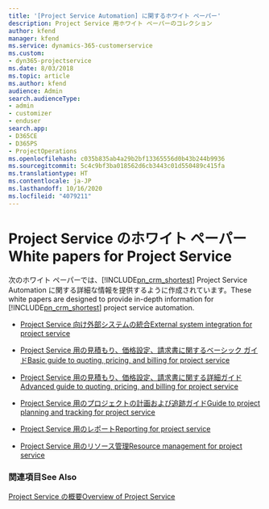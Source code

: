 ```yaml
---
title: '[Project Service Automation] に関するホワイト ペーパー'
description: Project Service 用ホワイト ペーパーのコレクション
author: kfend
manager: kfend
ms.service: dynamics-365-customerservice
ms.custom:
- dyn365-projectservice
ms.date: 8/03/2018
ms.topic: article
ms.author: kfend
audience: Admin
search.audienceType:
- admin
- customizer
- enduser
search.app:
- D365CE
- D365PS
- ProjectOperations
ms.openlocfilehash: c035b835ab4a29b2bf13365556d0b43b244b9936
ms.sourcegitcommit: 5c4c9bf3ba018562d6cb3443c01d550489c415fa
ms.translationtype: HT
ms.contentlocale: ja-JP
ms.lasthandoff: 10/16/2020
ms.locfileid: "4079211"
---
```

# <a name="white-papers-for-project-service"></a><span data-ttu-id="59423-103">Project Service のホワイト ペーパー</span><span class="sxs-lookup"><span data-stu-id="59423-103">White papers for Project Service</span></span>

<span data-ttu-id="59423-104">次のホワイト ペーパーでは、[!INCLUDE[pn_crm_shortest](../includes/pn-crm-shortest.md)] Project Service Automation に関する詳細な情報を提供するように作成されています。</span><span class="sxs-lookup"><span data-stu-id="59423-104">These white papers are designed to provide in-depth information for [!INCLUDE[pn_crm_shortest](../includes/pn-crm-shortest.md)] project service automation.</span></span>

-   [<span data-ttu-id="59423-105">Project Service 向け外部システムの統合</span><span class="sxs-lookup"><span data-stu-id="59423-105">External system integration for project service</span></span>](https://go.microsoft.com/fwlink/?LinkId=825445)

-   [<span data-ttu-id="59423-106">Project Service 用の見積もり、価格設定、請求書に関するベーシック ガイド</span><span class="sxs-lookup"><span data-stu-id="59423-106">Basic guide to quoting, pricing, and billing for project service</span></span>](https://go.microsoft.com/fwlink/?LinkId=825241)

-   [<span data-ttu-id="59423-107">Project Service 用の見積もり、価格設定、請求書に関する詳細ガイド</span><span class="sxs-lookup"><span data-stu-id="59423-107">Advanced guide to quoting, pricing, and billing for project service</span></span>](https://go.microsoft.com/fwlink/?LinkId=825242)

-   [<span data-ttu-id="59423-108">Project Service 用のプロジェクトの計画および追跡ガイド</span><span class="sxs-lookup"><span data-stu-id="59423-108">Guide to project planning and tracking for project service</span></span>](https://go.microsoft.com/fwlink/?LinkId=825243)

-   [<span data-ttu-id="59423-109">Project Service 用のレポート</span><span class="sxs-lookup"><span data-stu-id="59423-109">Reporting for project service</span></span>](https://go.microsoft.com/fwlink/?LinkId=825446)

-   [<span data-ttu-id="59423-110">Project Service 用のリソース管理</span><span class="sxs-lookup"><span data-stu-id="59423-110">Resource management for project service</span></span>](https://go.microsoft.com/fwlink/?LinkId=825244)

### <a name="see-also"></a><span data-ttu-id="59423-111">関連項目</span><span class="sxs-lookup"><span data-stu-id="59423-111">See Also</span></span>
 [<span data-ttu-id="59423-112">Project Service の概要</span><span class="sxs-lookup"><span data-stu-id="59423-112">Overview of Project Service</span></span>](../psa/overview.md)
